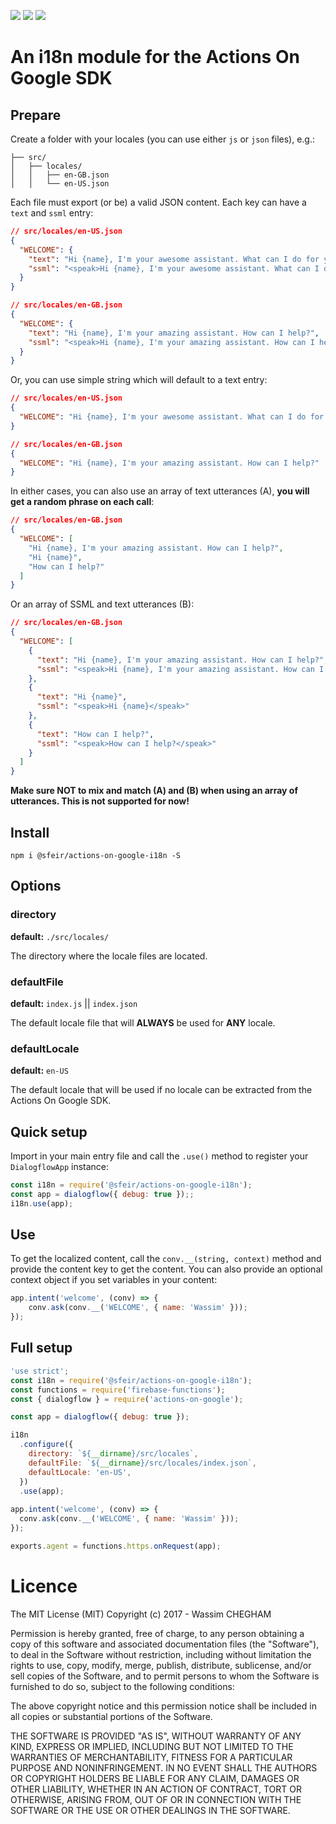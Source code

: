 ![](https://img.shields.io/npm/l/@sfeir/actions-on-google-i18n.svg)
![](https://img.shields.io/npm/dw/@sfeir/actions-on-google-i18n.svg)
![](https://img.shields.io/npm/v/@sfeir/actions-on-google-i18n.svg)

# An i18n module for the Actions On Google SDK


## Prepare

Create a folder with your locales (you can use either `js` or `json` files), e.g.:

```text
├── src/
│   ├── locales/
│   │   ├── en-GB.json
│   │   └── en-US.json

```

Each file must export (or be) a valid JSON content. Each key can have a `text` and `ssml` entry:

```json
// src/locales/en-US.json
{
  "WELCOME": {
    "text": "Hi {name}, I'm your awesome assistant. What can I do for ya?",
    "ssml": "<speak>Hi {name}, I'm your awesome assistant. What can I do for ya?</speak>"
  }
}
```
```json
// src/locales/en-GB.json
{
  "WELCOME": {
    "text": "Hi {name}, I'm your amazing assistant. How can I help?",
    "ssml": "<speak>Hi {name}, I'm your amazing assistant. How can I help?</speak>"
  }
}
```

Or, you can use simple string which will default to a text entry:

```json
// src/locales/en-US.json
{
  "WELCOME": "Hi {name}, I'm your awesome assistant. What can I do for ya?"
}
```
```json
// src/locales/en-GB.json
{
  "WELCOME": "Hi {name}, I'm your amazing assistant. How can I help?"
}
```

In either cases, you can also use an array of text utterances (A), **you will get a random phrase on each call**:

```json
// src/locales/en-GB.json
{
  "WELCOME": [
    "Hi {name}, I'm your amazing assistant. How can I help?",
    "Hi {name}",
    "How can I help?"
  ]
}
```

Or an array of SSML and text utterances (B):

```json
// src/locales/en-GB.json
{
  "WELCOME": [
    {
      "text": "Hi {name}, I'm your amazing assistant. How can I help?",
      "ssml": "<speak>Hi {name}, I'm your amazing assistant. How can I help?</speak>"
    },
    {
      "text": "Hi {name}",
      "ssml": "<speak>Hi {name}</speak>"
    },
    {
      "text": "How can I help?",
      "ssml": "<speak>How can I help?</speak>"
    }
  ]
}
```

**Make sure NOT to mix and match (A) and (B) when using an array of utterances. This is not supported for now!**

## Install

`npm i @sfeir/actions-on-google-i18n -S`

## Options

### directory
**default:** `./src/locales/`

The directory where the locale files are located.

### defaultFile
**default:** `index.js` || `index.json`

The default locale file that will **ALWAYS** be used for **ANY** locale.

### defaultLocale
**default:** `en-US`

The default locale that will be used if no locale can be extracted from the Actions On Google SDK.

## Quick setup

Import in your main entry file and call the `.use()` method to register your `DialogflowApp` instance:

```js
const i18n = require('@sfeir/actions-on-google-i18n');
const app = dialogflow({ debug: true });;
i18n.use(app);
```

## Use

To get the localized content, call the `conv.__(string, context)` method and provide the content key to get the content. You can also provide an optional context object if you set variables in your content:

```js
app.intent('welcome', (conv) => {
    conv.ask(conv.__('WELCOME', { name: 'Wassim' }));
});
```

## Full setup

```js
'use strict';
const i18n = require('@sfeir/actions-on-google-i18n');
const functions = require('firebase-functions');
const { dialogflow } = require('actions-on-google');

const app = dialogflow({ debug: true });

i18n
  .configure({
    directory: `${__dirname}/src/locales`,
    defaultFile: `${__dirname}/src/locales/index.json`,
    defaultLocale: 'en-US',
  })
  .use(app);
  
app.intent('welcome', (conv) => {
  conv.ask(conv.__('WELCOME', { name: 'Wassim' }));
});

exports.agent = functions.https.onRequest(app);
```

# Licence

The MIT License (MIT) Copyright (c) 2017 - Wassim CHEGHAM

Permission is hereby granted, free of charge, to any person obtaining a copy of this software and associated documentation files (the "Software"), to deal in the Software without restriction, including without limitation the rights to use, copy, modify, merge, publish, distribute, sublicense, and/or sell copies of the Software, and to permit persons to whom the Software is furnished to do so, subject to the following conditions:

The above copyright notice and this permission notice shall be included in all copies or substantial portions of the Software.

THE SOFTWARE IS PROVIDED "AS IS", WITHOUT WARRANTY OF ANY KIND, EXPRESS OR IMPLIED, INCLUDING BUT NOT LIMITED TO THE WARRANTIES OF MERCHANTABILITY, FITNESS FOR A PARTICULAR PURPOSE AND NONINFRINGEMENT. IN NO EVENT SHALL THE AUTHORS OR COPYRIGHT HOLDERS BE LIABLE FOR ANY CLAIM, DAMAGES OR OTHER LIABILITY, WHETHER IN AN ACTION OF CONTRACT, TORT OR OTHERWISE, ARISING FROM, OUT OF OR IN CONNECTION WITH THE SOFTWARE OR THE USE OR OTHER DEALINGS IN THE SOFTWARE.
